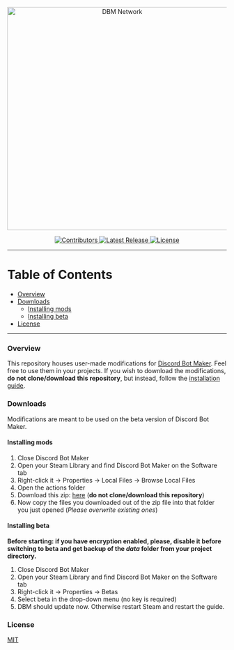 <p align="center">
  <a title="DBM Network" href="https://discord.gg/3QxkZPK" target="_blank">
    <img src="https://i.imgur.com/U8Z1SPh.png" width="512" alt="DBM Network" />
  </a>
</p>
<p align="center">
  <a title="Contributors" href="https://github.com/dbm-network/mods/contributors" target="_blank">
    <img src="https://img.shields.io/github/contributors/dbm-network/mods.svg?style=flat-square" alt="Contributors" />
  </a>
  <a title="Release" href="https://github.com/dbm-network/mods/releases" target="_blank">
    <img src="https://img.shields.io/github/release/dbm-network/mods.svg?style=flat-square" alt="Latest Release" />
  </a>
  <a title="License" href="https://github.com/dbm-network/mods/blob/master/LICENSE.md" target="_blank">
    <img src="https://img.shields.io/github/license/dbm-network/mods.svg?style=flat-square" alt="License" />
  </a>
</p>

** **

# Table of Contents

- [Overview](#overview)
- [Downloads](#downloads)
  - [Installing mods](#installing-mods)
  - [Installing beta](#installing-beta)
- [License](#license)

** **

### Overview

This repository houses user-made modifications for [Discord Bot Maker](https://store.steampowered.com/app/682130/Discord_Bot_Maker/). Feel free to use them in your projects. If you wish to download the modifications, **do not clone/download this repository**, but instead, follow the [installation guide](#installing-mods).

### Downloads

Modifications are meant to be used on the beta version of Discord Bot Maker.

#### Installing mods

1. Close Discord Bot Maker
2. Open your Steam Library and find Discord Bot Maker on the Software tab
3. Right-click it → Properties → Local Files → Browse Local Files
4. Open the actions folder
5. Download this zip: [here](https://dbm-network.github.io/download-git/#/home?url=https://github.com/dbm-network/mods/tree/master/actions) (**do not clone/download this repository**)
6. Now copy the files you downloaded out of the zip file into that folder you just opened (*Please overwrite existing ones*)

#### Installing beta

**Before starting: if you have encryption enabled, please, disable it before switching to beta and get backup of the *data* folder from your project directory.**

1. Close Discord Bot Maker
2. Open your Steam Library and find Discord Bot Maker on the Software tab
3. Right-click it → Properties → Betas
4. Select beta in the drop-down menu (no key is required)
5. DBM should update now. Otherwise restart Steam and restart the guide.

### License

[MIT](LICENSE)
